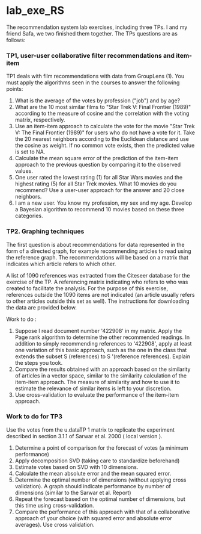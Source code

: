 # lab_exe_RS
The recommendation system lab exercises, including three TPs. I and my friend Safa, we two finished them together.
The TPs questions are as follows:

### TP1, user-user collaborative filter recommendations and item-item
TP1 deals with film recommendations with data from GroupLens (1).
You must apply the algorithms seen in the courses to answer the following points:

1. What is the average of the votes by profession ("job") and by age? 
2. What are the 10 most similar films to "Star Trek V: Final Frontier (1989)" according to the measure of cosine and the correlation with the voting matrix, respectively. 
3. Use an item-item approach to calculate the vote for the movie "Star Trek V: The Final Frontier (1989)" for users who do not have a vote for it. Take the 20 nearest neighbors according to the Euclidean distance and use the cosine as weight. If no common vote exists, then the predicted value is set to NA. 
4. Calculate the mean square error of the prediction of the item-item approach to the previous question by comparing it to the observed values. 
5. One user rated the lowest rating (1) for all Star Wars movies and the highest rating (5) for all Star Trek movies. What 10 movies do you recommend? Use a user-user approach for the answer and 20 close neighbors. 
6. I am a new user. You know my profession, my sex and my age. Develop a Bayesian algorithm to recommend 10 movies based on these three categories. 


### TP2. Graphing techniques 
The first question is about recommendations for data represented in the form of a directed graph, for example recommending articles to read using the reference graph. The recommendations will be based on a matrix that indicates which article refers to which other.

A list of 1090 references was extracted from the Citeseer database for the exercise of the TP. A referencing matrix indicating who refers to who was created to facilitate the analysis. For the purpose of this exercise, references outside the 1090 items are not indicated (an article usually refers to other articles outside this set as well). The instructions for downloading the data are provided below.

Work to do :

1. Suppose I read document number '422908' in my matrix. Apply the Page rank algorithm to determine the other recommended readings. In addition to simply recommending references to '422908', apply at least one variation of this basic approach, such as the one in the class that extends the subset S (references) to S '(reference references). Explain the steps you took.
2. Compare the results obtained with an approach based on the similarity of articles in a vector space, similar to the similarity calculation of the item-item approach. The measure of similarity and how to use it to estimate the relevance of similar items is left to your discretion.
3. Use cross-validation to evaluate the performance of the item-item approach. 


### Work to do for TP3 
Use the votes from the u.dataTP 1 matrix to replicate the experiment described in section 3.1.1 of Sarwar et al. 2000 ( local version ).

1. Determine a point of comparison for the forecast of votes (a minimum performance)
2. Apply decomposition SVD (taking care to standardize beforehand)
3. Estimate votes based on SVD with 10 dimensions.
4. Calculate the mean absolute error and the mean squared error.
5. Determine the optimal number of dimensions (without applying cross validation). A graph should indicate performance by number of dimensions (similar to the Sarwar et al. Report)
6. Repeat the forecast based on the optimal number of dimensions, but this time using cross-validation.
7. Compare the performance of this approach with that of a collaborative approach of your choice (with squared error and absolute error averages). Use cross validation.
